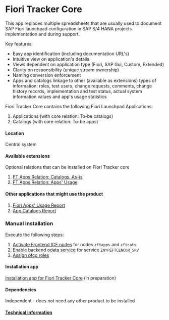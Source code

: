 # Fiori Tracker Core

This app replaces multiple spreadsheets that are usually used to document SAP Fiori launchpad configuration in SAP S/4 HANA projects implementation and during support.

Key features:
- Easy app identification (including documentation URL's)
- Intuitive view on application's details 
- Views dependent on application type (Fiori, SAP Gui, Custom, Extended)
- Clarity on responsibility (unique stream ownership)
- Naming conversion enforcement
- Apps and catalogs linkage to other (available as extensions) types of information: roles, test users, change requests, comments, change history records, implementation and test status, actual system information values and app's usage statistics

Fiori Tracker Core contains the following Fiori Launchpad Applications:  
1. Applications (with core relation: To-be catalogs)
2. Catalogs (with core relation: To-be apps)

#### Location
Central system

#### Available extensions
Optional relations that can be installed on Fiori Tracker core
1. [FT Apps Relation: Catalogs, As-is](ft-apps-rel-catalogs-asis.md)
2. [FT Apps Relation: Apps' Usage](ft-apps-rel-appsusage.md)

#### Other applications that might use the product
1. [Fiori Apps' Usage Report](fa.md)
2. [App Catalogs Report](ac.md)

### Manual Installation 
Execute the following steps:
1. [Activate Frontend ICF nodes](/inst/step-1.md) for nodes `zftapps` and `zftcats`
2. [Enable backend odata service](/inst/step-2.md) for service `ZNYPEFTCENCOR_SRV`
3. [Assign pfcg roles](/inst/step-3.md)

#### Installation app
[Installation app for Fiori Tracker Core](in-ft-core.md) (in preparation)

#### Dependencies
Independent - does not need any other product to be installed

#### [Technical information](/ft-core-tech.md) 